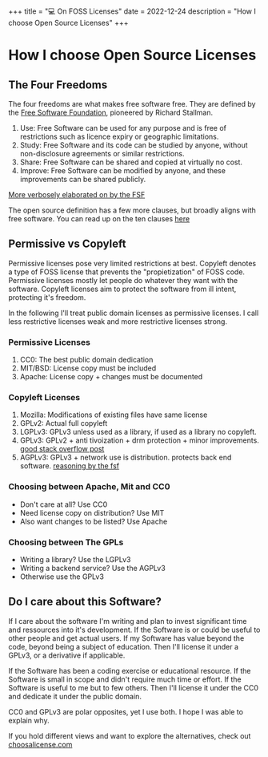 +++
title = "💻 On FOSS Licenses"
date = 2022-12-24
description = "How I choose Open Source Licenses"
+++

# How I choose Open Source Licenses

## The Four Freedoms

The four freedoms are what makes free software free.
They are defined by the [Free Software Foundation](https://www.gnu.org/), pioneered by Richard Stallman.

1. Use: Free Software can be used for any purpose and is free of restrictions such as licence expiry or geographic limitations.
2. Study: Free Software and its code can be studied by anyone, without non-disclosure agreements or similar restrictions.
3. Share: Free Software can be shared and copied at virtually no cost.
4. Improve: Free Software can be modified by anyone, and these improvements can be shared publicly.

[More verbosely elaborated on by the FSF](https://www.gnu.org/philosophy/free-sw.en.html)

The open source definition has a few more clauses, but broadly aligns with free software.
You can read up on the ten clauses [here](https://opensource.org/osd)

## Permissive vs Copyleft

Permissive licenses pose very limited restrictions at best.
Copyleft denotes a type of FOSS license that prevents the "propietization" of FOSS code.
Permissive licenses mostly let people do whatever they want with the software.
Copyleft licenses aim to protect the software from ill intent, protecting it's freedom.

In the following I'll treat public domain licenses as permissive licenses.
I call less restrictive licenses weak and more restrictive licenses strong.

### Permissive Licenses

1. CC0: The best public domain dedication
2. MIT/BSD: License copy must be included
3. Apache: License copy + changes must be documented

### Copyleft Licenses

1. Mozilla: Modifications of existing files have same license
2. GPLv2: Actual full copyleft
3. LGPLv3: GPLv3 unless used as a library, if used as a library no copyleft.
4. GPLv3: GPLv2 + anti tivoization + drm protection + minor improvements. [good stack overflow post](https://stackoverflow.com/questions/41460/what-are-the-differences-between-gpl-v2-and-gpl-v3-licenses)
5. AGPLv3: GPLv3 + network use is distribution. protects back end software. [reasoning by the fsf](https://www.gnu.org/licenses/why-affero-gpl.en.html)

### Choosing between Apache, Mit and CC0

- Don't care at all? Use CC0
- Need license copy on distribution? Use MIT
- Also want changes to be listed? Use Apache

### Choosing between The GPLs

- Writing a library? Use the LGPLv3
- Writing a backend service? Use the AGPLv3
- Otherwise use the GPLv3

## Do I care about this Software?

If I care about the software I'm writing and plan to invest significant time and ressources into it's development.
If the Software is or could be useful to other people and get actual users.
If my Software has value beyond the code, beyond being a subject of education.
Then I'll license it under a GPLv3, or a derivative if applicable.

If the Software has been a coding exercise or educational resource.
If the Software is small in scope and didn't require much time or effort.
If the Software is useful to me but to few others.
Then I'll license it under the CC0 and dedicate it under the public domain.

CC0 and GPLv3 are polar opposites, yet I use both. I hope I was able to explain why.

If you hold different views and want to explore the alternatives, check out [choosalicense.com](https://choosealicense.com/)
